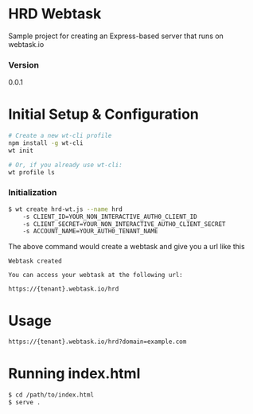 # HRD Webtask

Sample project for creating an Express-based server that runs on webtask.io 

### Version
0.0.1
# Initial Setup & Configuration
```bash
# Create a new wt-cli profile
npm install -g wt-cli
wt init

# Or, if you already use wt-cli:
wt profile ls
```

### Initialization
```sh
$ wt create hrd-wt.js --name hrd 
    -s CLIENT_ID=YOUR_NON_INTERACTIVE_AUTH0_CLIENT_ID
    -s CLIENT_SECRET=YOUR_NON_INTERACTIVE_AUTHO_CLIENT_SECRET
    -s ACCOUNT_NAME=YOUR_AUTH0_TENANT_NAME
```
The above command would create a webtask and give you a url like this
```
Webtask created

You can access your webtask at the following url:

https://{tenant}.webtask.io/hrd

```
# Usage
```sh
https://{tenant}.webtask.io/hrd?domain=example.com
```

# Running index.html

```sh
$ cd /path/to/index.html
$ serve .
```
